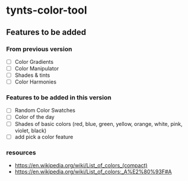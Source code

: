 # tynts-color-tool

##  Features to be added

### From previous version 
- [ ] Color Gradients
- [ ] Color Manipulator
- [ ] Shades & tints
- [ ] Color Harmonies

### Features to be added in this version
- [ ] Random Color Swatches
- [ ] Color of the day
- [ ] Shades of basic colors (red, blue, green, yellow, orange, white, pink, violet, black)
- [ ] add pick a color feature 

### resources 
- https://en.wikipedia.org/wiki/List_of_colors_(compact)
- https://en.wikipedia.org/wiki/List_of_colors:_A%E2%80%93F#A
